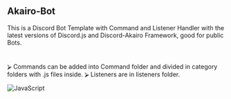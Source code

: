 ## Akairo-Bot
This is a Discord Bot Template with Command and Listener Handler with the latest versions of Discord.js and Discord-Akairo Framework, good for public Bots.

#
⮚ Commands can be added into Command folder and divided in category folders with .js files inside.
⮚ Listeners are in listeners folder.

![JavaScript](https://img.shields.io/badge/javascript-%23323330.svg?style=for-the-badge&logo=javascript&logoColor=%23F7DF1E)
